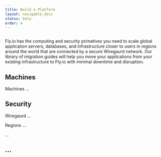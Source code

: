 ```yaml
---
title: Build a Platform
layout: navigable_docs
status: beta
order: 4
---
```


<figure>
  <img src="/static/images/fly-apps-intro.webp" srcset="/static/images/fly-apps-intro@2x.webp 2x" alt="">
</figure>

Fly.io has the computing and security primatives you need to scale global application servers, databases, and infrastructure closer to users in regions around the world that are connected by a secure Wiregaurd network. Our library of migration guides will help you move your applications from your existing infrastructure to Fly.io with minimal downtime and disruption.

## Machines

Machines ...

## Security

Wiregaurd ...

Regions ...

...

## ...